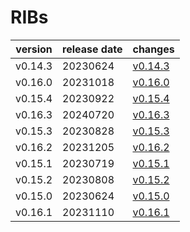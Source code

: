 # RIBs

| version | release date |             changes              |
|---------|--------------|----------------------------------|
| v0.14.3 | 20230624     | [v0.14.3](./v0.14.3-20230624.md) |
| v0.16.0 | 20231018     | [v0.16.0](./v0.16.0-20231018.md) |
| v0.15.4 | 20230922     | [v0.15.4](./v0.15.4-20230922.md) |
| v0.16.3 | 20240720     | [v0.16.3](./v0.16.3-20240720.md) |
| v0.15.3 | 20230828     | [v0.15.3](./v0.15.3-20230828.md) |
| v0.16.2 | 20231205     | [v0.16.2](./v0.16.2-20231205.md) |
| v0.15.1 | 20230719     | [v0.15.1](./v0.15.1-20230719.md) |
| v0.15.2 | 20230808     | [v0.15.2](./v0.15.2-20230808.md) |
| v0.15.0 | 20230624     | [v0.15.0](./v0.15.0-20230624.md) |
| v0.16.1 | 20231110     | [v0.16.1](./v0.16.1-20231110.md) |

